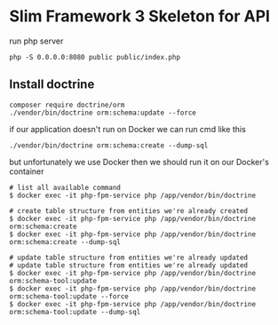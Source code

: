 # Slim Framework 3 Skeleton for API

run php server 

    php -S 0.0.0.0:8080 public public/index.php 

## Install doctrine

    composer require doctrine/orm 
    ./vendor/bin/doctrine orm:schema:update --force

if our application doesn't run on Docker we can run cmd like this 
 
    ./vendor/bin/doctrine orm:schema:create --dump-sql 
    
but unfortunately we use Docker then we should run it on our Docker's container 
 
    # list all available command 
    $ docker exec -it php-fpm-service php /app/vendor/bin/doctrine
     
    # create table structure from entities we're already created 
    $ docker exec -it php-fpm-service php /app/vendor/bin/doctrine orm:schema:create
    $ docker exec -it php-fpm-service php /app/vendor/bin/doctrine orm:schema:create --dump-sql
    
    # update table structure from entities we're already updated 
    # update table structure from entities we're already updated 
    $ docker exec -it php-fpm-service php /app/vendor/bin/doctrine orm:schema-tool:update
    $ docker exec -it php-fpm-service php /app/vendor/bin/doctrine orm:schema-tool:update --force
    $ docker exec -it php-fpm-service php /app/vendor/bin/doctrine orm:schema-tool:update --dump-sql
    
